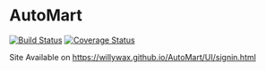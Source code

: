 # AutoMart
[![Build Status](https://travis-ci.org/willywax/AutoMart.svg?branch=develop)](https://travis-ci.org/willywax/AutoMart)
[![Coverage Status](https://coveralls.io/repos/github/willywax/AutoMart/badge.svg?branch=feature/api)](https://coveralls.io/github/willywax/AutoMart?branch=feature/api)



Site Available on  https://willywax.github.io/AutoMart/UI/signin.html